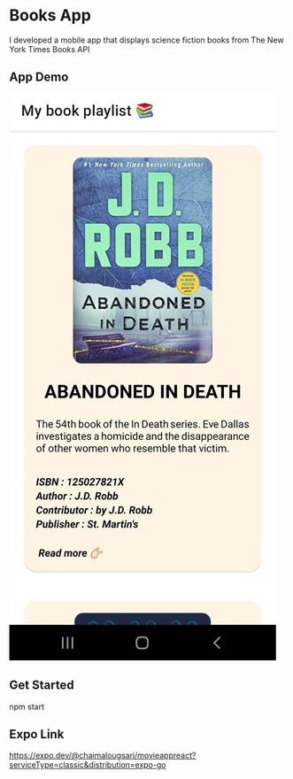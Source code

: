 # Books App
I developed a mobile app that displays science fiction books from The New York Times Books API

## App Demo
![alt text](https://github.com/chaimaaloug/booksApp-react-native/blob/master/bookList.jpg?raw=true)

## Get Started

npm start

## Expo Link

https://expo.dev/@chaimalougsari/movieappreact?serviceType=classic&distribution=expo-go
